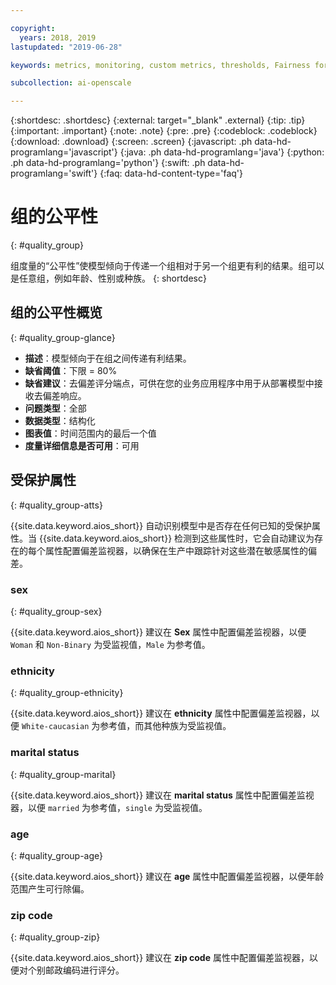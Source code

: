 ```yaml
---

copyright:
  years: 2018, 2019
lastupdated: "2019-06-28"

keywords: metrics, monitoring, custom metrics, thresholds, Fairness for a group, sex, age, race

subcollection: ai-openscale

---
```


{:shortdesc: .shortdesc}
{:external: target="_blank" .external}
{:tip: .tip}
{:important: .important}
{:note: .note}
{:pre: .pre}
{:codeblock: .codeblock}
{:download: .download}
{:screen: .screen}
{:javascript: .ph data-hd-programlang='javascript'}
{:java: .ph data-hd-programlang='java'}
{:python: .ph data-hd-programlang='python'}
{:swift: .ph data-hd-programlang='swift'}
{:faq: data-hd-content-type='faq'}

# 组的公平性
{: #quality_group}

组度量的“公平性”使模型倾向于传递一个组相对于另一个组更有利的结果。组可以是任意组，例如年龄、性别或种族。
{: shortdesc}


## 组的公平性概览
{: #quality_group-glance}

- **描述**：模型倾向于在组之间传递有利结果。
- **缺省阈值**：下限 = 80%
- **缺省建议**：去偏差评分端点，可供在您的业务应用程序中用于从部署模型中接收去偏差响应。
- **问题类型**：全部
- **数据类型**：结构化
- **图表值**：时间范围内的最后一个值
- **度量详细信息是否可用**：可用

## 受保护属性
{: #quality_group-atts}

{{site.data.keyword.aios_short}} 自动识别模型中是否存在任何已知的受保护属性。当 {{site.data.keyword.aios_short}} 检测到这些属性时，它会自动建议为存在的每个属性配置偏差监视器，以确保在生产中跟踪针对这些潜在敏感属性的偏差。 

### sex
{: #quality_group-sex}

{{site.data.keyword.aios_short}} 建议在 **Sex** 属性中配置偏差监视器，以便 `Woman` 和 `Non-Binary` 为受监视值，`Male` 为参考值。 

### ethnicity
{: #quality_group-ethnicity}

{{site.data.keyword.aios_short}} 建议在 **ethnicity** 属性中配置偏差监视器，以便 `White-caucasian` 为参考值，而其他种族为受监视值。

### marital status
{: #quality_group-marital}

{{site.data.keyword.aios_short}} 建议在 **marital status** 属性中配置偏差监视器，以便 `married` 为参考值，`single` 为受监视值。

### age
{: #quality_group-age}

{{site.data.keyword.aios_short}} 建议在 **age** 属性中配置偏差监视器，以便年龄范围产生可行除偏。

### zip code
{: #quality_group-zip}

{{site.data.keyword.aios_short}} 建议在 **zip code** 属性中配置偏差监视器，以便对个别邮政编码进行评分。
